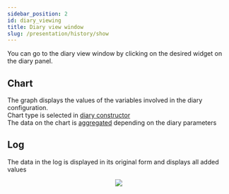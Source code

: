 ```yaml
---
sidebar_position: 2
id: diary_viewing
title: Diary view window
slug: /presentation/history/show
---
```


You can go to the diary view window by clicking on the desired widget on the diary panel.

## Chart

The graph displays the values of the variables involved in the diary configuration.  
Chart type is selected in [diary constructor](/docs/presentation/history/constructor_diary#diary_costructor_charts)  
The data on the chart is [aggregated](/docs//presentation/history/constructor_diary#diary_costructor_aggregation) depending on the diary parameters
## Log

The data in the log is displayed in its original form and displays all added values

<div align="center"><img type="imgscreen" src="/WM_doc/img/presentation/diary/diaryFullView.png"/></div>
